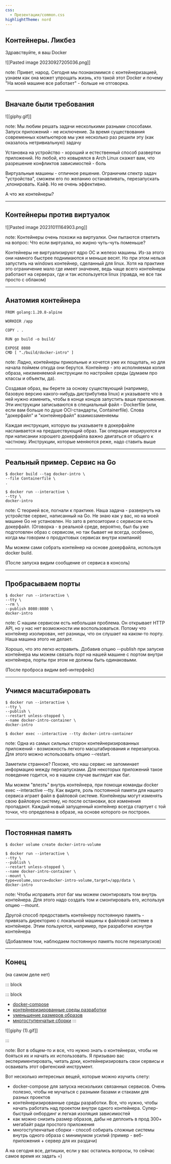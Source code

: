 ```yaml
---
css:
  - Презентации/common.css
highlightTheme: nord
---
```

<link rel="stylesheet"          href="https://fonts.googleapis.com/css2?family=Noto+Sans">
<style>
.nohljsln .hljs-ln-numbers  {
display: none;
}
</style>

## Контейнеры. Ликбез

Здравствуйте, я ваш Docker

![[Pasted image 20230927205036.png]]

note: Привет, народ. Сегодня мы познакомимся с контейнеризацией, узнаем как она может упрощать жизнь, кто такой этот Docker и почему "На моей машине все работает" - больше не отговорка.

---

## Вначале были требования

![[giphy.gif]]

note: Мы любим решать задачи несколькими разными способами. Запуск приложений - не исключение. За время существования современных компьютеров мы уже несколько раз решили эту (как оказалось нетривиальную) задачу

Установка на устройство - хороший и естественный способ развертки приложений. Но любой, кто ковырялся в Arch Linux скажет вам, что разрешение конфликтов зависимостей - боль

Виртуальные машины - отличное решение. Ограничим  спектр задач "устройства", сможем его по желанию останавливать, перезапускать ,клонировать. Кайф. Но не очень эффективно.

А что же контейнеры?

---

## Контейнеры против виртуалок

![[Pasted image 20231011164903.png]] <!-- element class="fragment" -->

note: Контейнеры очень похожи на виртуалки. Они пытаются ответить на вопрос: Что если виртуалка, но жирно чуть-чуть поменьше?

Контейнеры не виртуализируют ядро ОС и железо машины. Из-за этого они намного быстрее поднимаются и меньше весят. Но при этом нельзя запустить на windows контейнер, сделанный для linux. Хотя на практике это ограничение мало где имеет значение, ведь чаще всего контейнеры работают на серверах, где и так используется linux (правда, не все так просто с облаком)

---

## Анатомия контейнера

```dockerfile[|1|3|5|7|9|10]
FROM golang:1.20.8-alpine

WORKDIR /app

COPY . .

RUN go build -o build/

EXPOSE 8080
CMD [ "./build/docker-intro" ]
``` 
<!-- element class="fragment nohljsln" -->

note: Ладно, контейнеры прикольные и хочется уже их пощупать, но для начала поймем откуда они берутся. Контейнер - это исполняемая копия образа, неизменяемой инструкции по настройке среды (думаем про классы и объекты, да). 

Создавая образ, вы берете за основу существующий (например, базовую версию какого-нибудь дистрибутива linux) и указываете что в ней нужно изменить, чтобы в конце концов запустить ваше приложение. Эти инструкции записываются в специальный файл - Dockerfile (или, если вам больше по душе OCI-стандарты, Containerfile). Слова "докерфайл" и "контейнерфайл" взаимозаменяемы

Каждая инструкция, которую вы указываете в докерфайле наслаивается на предшествующий образ. Так операции кешируются и при написании хорошего докерфайла важно двигаться от общего к частному. Инструкции, которые меняются реже, надо ставить выше

---

## Реальный пример. Сервис на Go

```shell
$ docker build --tag docker-intro \
--file Containerfile \
.
```
 <!-- element class="fragment" -->
 
```shell
$ docker run --interactive \
--tty \
docker-intro
```
 <!-- element class="fragment" -->

note: С теорией все, погнали к практике. Наша задача - развернуть на устройстве сервис, написанный на Go. Не знаю как у вас, но на моей машине Go не установлен. Но зато в репозитории с сервисом есть докерфайл. (Оговорка - в реальной среде, вероятно, был бы уже подготовлен образ с сервисом, но так бывает не всегда, особенно, когда мы говорим о продуктовых сервисах внутри компаний)

Мы можем сами собрать контейнер на основе докерфайла, используя docker build.

(После запуска видим сообщение от сервиса в консоль)

---

## Пробрасываем порты

```shell[|3-4]
$ docker run --interactive \
--tty \
--rm \
--publish 8080:8080 \
docker-intro
```
<!-- element class="fragment nohljsln" -->

note: С нашим сервисом есть небольшая проблема. Он открывает HTTP API, но у нас нет возможности им воспользоваться. Потому что контейнер изолирован, нет разницы, что он слушает на каком-то порту. Наша машина этого не делает.

Хорошо, что это легко исправить. Добавив опцию --publish при запуске контейнера мы можем связать порт на нашей машине с портом внутри контейнера, порты при этом не должны быть одинаковыми.

(После проброса видим веб-интерфейс)

---
## Учимся масштабировать

```shell[1-7|4-5]
$ docker run --interactive \
--tty \
--publish \
--restart unless-stopped \
--name docker-intro-container \
docker-intro
```
<!-- element class="fragment  nohljsln"  -->

```shell
$ docker exec --interactive --tty docker-intro-container
```
<!-- element class="fragment"  -->

note: Одна из самых сильных сторон контейнеризированных приложений - возможность легкого масштабирования и перезапуска. Для этого можно использовать опцию --restart.

Заметили странное? Похоже, что наш сервис не запоминает информацию между перезапусками. Для некоторых приложений такое поведение годится, но в нашем случае выглядит как баг.

Мы можем "влезть" внутрь контейнера, при помощи команды docker exec --interactive --tty. Как видите, роль постоянной памяти для нашего сервиса играет файл в файловой системе. Контейнеры могут изменять свою файловую систему, но после остановки, все изменения пропадают. Каждый новый запущенный контейнер всегда стартует с той точки, что определена в образе, на основе которого он построен.

---

## Постоянная память

```shell
$ docker volume create docker-intro-volume
```
<!-- element class="fragment" style="width: 100%"  -->

```shell[|6-7]
$ docker run --interactive \
--tty \
--publish \
--restart unless-stopped \
--name docker-intro-container \
--mount \
type=volume,source=docker-intro-volume,target=/app/data \
docker-intro
```
<!-- element class="fragment" style="width: 100%"  -->

note: Чтобы исправить этот баг мы можем смонтировать том внутрь контейнера. Для этого надо создать том и смонтировать его, используя опцию --mount.

Другой способ предоставить контейнеру постоянную память - привязать директорию с локальной машины к файловой системе в контейнере. Этим пользуются, например, при разработке изнутри контейнера

(Добавляем том, наблюдаем постоянную память после перезапусков)

---

## Конец

(на самом деле нет) <!-- element class="fragment" -->

::: block <!-- element class="r-stack" -->

::: block <!-- element class="fragment current-visible" -->
- [docker-compose](https://docs.docker.com/compose/)
- [контейнеризированные среды разработки](https://docs.docker.com/desktop/dev-environments/)
- [уменьшение размеров образов](https://blog.codacy.com/five-ways-to-slim-your-docker-images/)
- [многоступенчатые сборки](https://docs.docker.com/build/building/multi-stage/)
:::

![[giphy (1).gif]]
<!-- element class="fragment" -->
:::

note: Вот в общем-то и все, что нужно знать о контейнерах, чтобы не бояться их и начать их использовать. Я призываю вас экспериментировать, читать доки, контейнеризировать свои сервисы и осваивать этот офигенский инструмент.

Вот несколько интересных вещей, которые можно изучить слету:
- docker-compose для запуска нескольких связанных сервисов. Очень полезно, чтобы не мучаться с разными базами и стаками для разных проектов
- контейнеризированные среды разработки. Все, что нужно, чтобы начать работать над проектом внутри одного контейнера. Супер-быстрый онбординг и легкая изоляция зависимостей
- как можно снизить размер образов, дабы не деплоить в прод 300+ мегабайт ради простого приложения
- многоступенчатые сборки - способ собирать сложные системы внутрь одного образа с минимумом усилий (пример - веб-приложения + сервер для их раздачи)

А на сегодня все, детишки, если у вас остались вопросы, то сейчас самое время их задать =)
